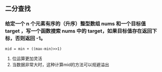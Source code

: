 ## 二分查找
### 给定一个 n 个元素有序的（升序）整型数组 nums 和一个目标值 target  ，写一个函数搜索 nums 中的 target，如果目标值存在返回下标，否则返回 -1。
```
mid = min + ((max-min)>>1)
```
1. 位运算更加灵活 
2. 当数据非常大时，这种计算mid的方法可以规避溢出